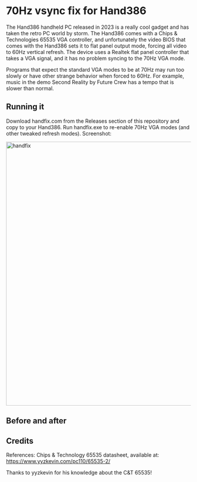 # 70Hz vsync fix for Hand386 #

The Hand386 handheld PC released in 2023 is a really cool gadget and has taken
the retro PC world by storm. The Hand386 comes with a Chips & Technologies 65535
VGA controller, and unfortunately the video BIOS that comes with the Hand386
sets it to flat panel output mode, forcing all video to 60Hz vertical refresh.
The device uses a Realtek flat panel controller that takes a VGA signal, and it
has no problem syncing to the 70Hz VGA mode.


Programs that expect the standard VGA modes to be at 70Hz may run too slowly or
have other strange behavior when forced to 60Hz. For example, music in the demo
Second Reality by Future Crew has a tempo that is slower than normal.

## Running it ##

Download handfix.com from the Releases section of this repository and copy to
your Hand386. Run handfix.exe to re-enable 70Hz VGA modes (and other tweaked
refresh modes). Screenshot:

<img width="719" alt="handfix" src="https://github.com/polpo/hand386fix/assets/1544908/4c7c32ff-7e50-47c4-a378-6062a3103e11">

## Before and after ##

## Credits ##

References: Chips & Technology 65535 datasheet, available at:
https://www.yyzkevin.com/pc110/65535-2/

Thanks to yyzkevin for his knowledge about the C&T 65535!
